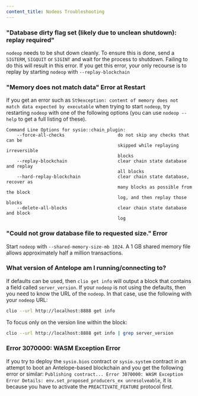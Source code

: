 ```yaml
---
content_title: Nodeos Troubleshooting
---
```


### "Database dirty flag set (likely due to unclean shutdown): replay required"

`nodeop` needs to be shut down cleanly. To ensure this is done, send a `SIGTERM`, `SIGQUIT` or `SIGINT` and wait for the process to shutdown. Failing to do this will result in this error. If you get this error, your only recourse is to replay by starting `nodeop` with `--replay-blockchain`

### "Memory does not match data" Error at Restart

If you get an error such as `St9exception: content of memory does not match data expected by executable` when trying to start `nodeop`, try restarting `nodeop` with one of the following options (you can use `nodeop --help` to get a full listing of these).

```
Command Line Options for sysio::chain_plugin:
    --force-all-checks                    do not skip any checks that can be
                                          skipped while replaying irreversible
                                          blocks
    --replay-blockchain                   clear chain state database and replay
                                          all blocks
    --hard-replay-blockchain              clear chain state database, recover as
                                          many blocks as possible from the block
                                          log, and then replay those blocks
    --delete-all-blocks                   clear chain state database and block
                                          log
```

### "Could not grow database file to requested size." Error

Start `nodeop` with `--shared-memory-size-mb 1024`. A 1 GB shared memory file allows approximately half a million transactions.

### What version of Antelope am I running/connecting to?

If defaults can be used, then `clio get info` will output a block that contains a field called `server_version`.  If your `nodeop` is not using the defaults, then you need to know the URL of the `nodeop`. In that case, use the following with your `nodeop` URL:

```sh
clio --url http://localhost:8888 get info
```

To focus only on the version line within the block:

```sh
clio --url http://localhost:8888 get info | grep server_version
```

### Error 3070000: WASM Exception Error

If you try to deploy the `sysio.bios` contract or `sysio.system` contract in an attempt to boot an Antelope-based blockchain and you get the following error or similar: `Publishing contract... Error 3070000: WASM Exception Error Details: env.set_proposed_producers_ex unresolveable`, it is because you have to activate the `PREACTIVATE_FEATURE` protocol first. 
